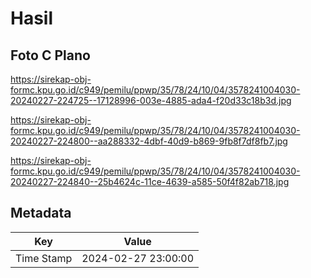 # Hasil

## Foto C Plano

https://sirekap-obj-formc.kpu.go.id/c949/pemilu/ppwp/35/78/24/10/04/3578241004030-20240227-224725--17128996-003e-4885-ada4-f20d33c18b3d.jpg

https://sirekap-obj-formc.kpu.go.id/c949/pemilu/ppwp/35/78/24/10/04/3578241004030-20240227-224800--aa288332-4dbf-40d9-b869-9fb8f7df8fb7.jpg

https://sirekap-obj-formc.kpu.go.id/c949/pemilu/ppwp/35/78/24/10/04/3578241004030-20240227-224840--25b4624c-11ce-4639-a585-50f4f82ab718.jpg


## Metadata

| Key        | Value               |
| ---------- | ------------------- |
| Time Stamp | 2024-02-27 23:00:00 |



